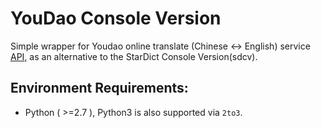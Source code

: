 # YouDao Console Version

Simple wrapper for Youdao online translate (Chinese <-> English) service [API](http://fanyi.youdao.com/openapi?path=data-mode), as an alternative to the StarDict Console Version(sdcv).

## Environment Requirements:
 * Python ( >=2.7 ), Python3 is also supported via `2to3`.

